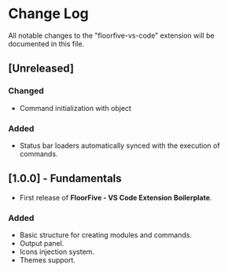 # Change Log

All notable changes to the "floorfive-vs-code" extension will be documented in this file.

## [Unreleased]

### Changed

- Command initialization with object

### Added

- Status bar loaders automatically synced with the execution of commands.

## [1.0.0] - Fundamentals

- First release of **FloorFive - VS Code Extension Boilerplate**.

### Added

- Basic structure for creating modules and commands.
- Output panel.
- Icons injection system.
- Themes support.
